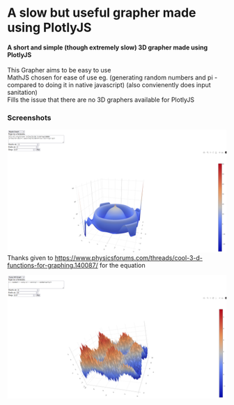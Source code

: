 # A slow but useful grapher made using PlotlyJS
#### A short and simple (though extremely slow) 3D grapher made using PlotlyJS

This Grapher aims to be easy to use  
MathJS chosen for ease of use eg. (generating random numbers and pi - compared to doing it in native javascript) (also convienently does input sanitation)  
Fills the issue that there are no 3D graphers available for PlotlyJS
### Screenshots

![A graph with a nice ripple shape](ripple_graph.png "z=((-e^(-x*y/1)*cos( (x^2+y^2)/10 ))+14*log(10000/(x^2+y^2)+.01))*( cos(x^2+y^2)/10)+3*((x)-(x))*((y)-(y))")
Thanks given to https://www.physicsforums.com/threads/cool-3-d-functions-for-graphing.140087/ for the equation


![A graph showing a very fuzzy hill](fuzzy_hill_graph.png "z = random() + sin(y-x) + cos(x+y) + random(sqrt(y))")
